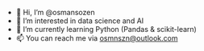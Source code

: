 - 👋 Hi, I’m @osmansozen
- 👀 I’m interested in data science and AI
- 🌱 I’m currently learning Python (Pandas & scikit-learn)
- 📫 You can reach me via osmnszn@outlook.com

